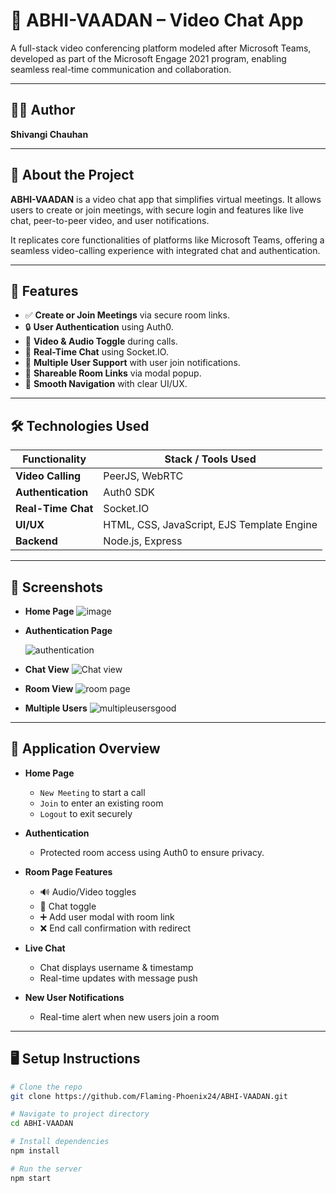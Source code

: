 # 💬 ABHI-VAADAN – Video Chat App

A full-stack video conferencing platform modeled after Microsoft Teams, developed as part of the Microsoft Engage 2021 program, enabling seamless real-time communication and collaboration.

---

## 👩‍💻 Author

**Shivangi Chauhan**

---

## 🧠 About the Project

**ABHI-VAADAN** is a video chat app that simplifies virtual meetings. It allows users to create or join meetings, with secure login and features like live chat, peer-to-peer video, and user notifications.  

It replicates core functionalities of platforms like Microsoft Teams, offering a seamless video-calling experience with integrated chat and authentication.

---

## 🚀 Features

- ✅ **Create or Join Meetings** via secure room links.
- 🔒 **User Authentication** using Auth0.
- 🎥 **Video & Audio Toggle** during calls.
- 💬 **Real-Time Chat** using Socket.IO.
- 👥 **Multiple User Support** with user join notifications.
- 🔗 **Shareable Room Links** via modal popup.
- 🧭 **Smooth Navigation** with clear UI/UX.

---

## 🛠️ Technologies Used

| Functionality       | Stack / Tools Used                        |
|---------------------|-------------------------------------------|
| **Video Calling**   | PeerJS, WebRTC                            |
| **Authentication**  | Auth0 SDK                                 |
| **Real-Time Chat**  | Socket.IO                                 |
| **UI/UX**           | HTML, CSS, JavaScript, EJS Template Engine|
| **Backend**         | Node.js, Express                          |

---

## 📸 Screenshots
- **Home Page**
![image](https://github.com/user-attachments/assets/41a7c8a8-fb7b-4997-8d96-056f33ecee39)

- **Authentication Page**
  
    ![authentication](https://github.com/user-attachments/assets/e644a959-16d1-4712-a9b0-1908cbc89d93)

- **Chat View**
![Chat view](https://github.com/user-attachments/assets/c4756c35-883f-40b1-8120-bfbf9456bf94)

- **Room View**
![room page](https://github.com/user-attachments/assets/93fc6510-9db5-4f3a-9399-5837131c3562)

- **Multiple Users**
![multipleusersgood](https://github.com/user-attachments/assets/b0ad173e-f852-4407-a27c-53353db55c18)







---

## 🧩 Application Overview

- **Home Page**  
  - `New Meeting` to start a call  
  - `Join` to enter an existing room  
  - `Logout` to exit securely

- **Authentication**  
  - Protected room access using Auth0 to ensure privacy.

- **Room Page Features**
  - 🔊 Audio/Video toggles  
  - 💬 Chat toggle  
  - ➕ Add user modal with room link  
  - ❌ End call confirmation with redirect

- **Live Chat**
  - Chat displays username & timestamp  
  - Real-time updates with message push

- **New User Notifications**
  - Real-time alert when new users join a room

---

## 🖥️ Setup Instructions

```bash
# Clone the repo
git clone https://github.com/Flaming-Phoenix24/ABHI-VAADAN.git

# Navigate to project directory
cd ABHI-VAADAN

# Install dependencies
npm install

# Run the server
npm start

